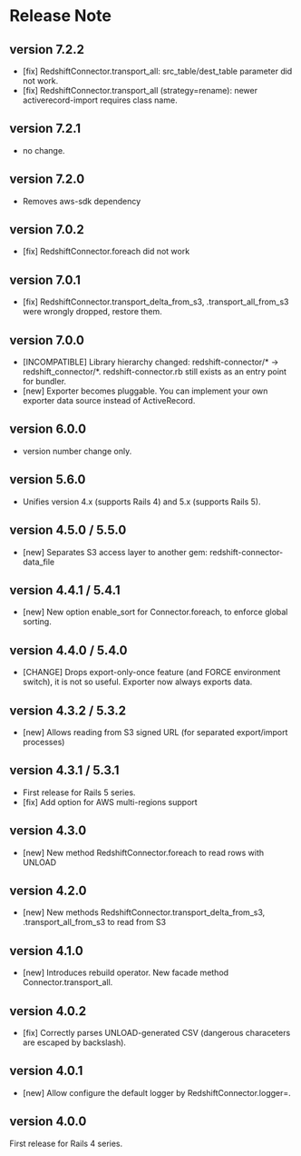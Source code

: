 # Release Note

## version 7.2.2

- [fix] RedshiftConnector.transport_all: src_table/dest_table parameter did not work.
- [fix] RedshiftConnector.transport_all (strategy=rename): newer activerecord-import requires class name.

## version 7.2.1

- no change.

## version 7.2.0

- Removes aws-sdk dependency

## version 7.0.2

- [fix] RedshiftConnector.foreach did not work

## version 7.0.1

- [fix] RedshiftConnector.transport_delta_from_s3, .transport_all_from_s3 were wrongly dropped, restore them.

## version 7.0.0

- [INCOMPATIBLE] Library hierarchy changed: redshift-connector/* -> redshift_connector/*.  redshift-connector.rb still exists as an entry point for bundler.
- [new] Exporter becomes pluggable.  You can implement your own exporter data source instead of ActiveRecord.

## version 6.0.0

- version number change only.

## version 5.6.0

- Unifies version 4.x (supports Rails 4) and 5.x (supports Rails 5).

## version 4.5.0 / 5.5.0

- [new] Separates S3 access layer to another gem: redshift-connector-data_file

## version 4.4.1 / 5.4.1

- [new] New option enable_sort for Connector.foreach, to enforce global sorting.

## version 4.4.0 / 5.4.0

- [CHANGE] Drops export-only-once feature (and FORCE environment switch), it is not so useful.
  Exporter now always exports data.

## version 4.3.2 / 5.3.2

- [new] Allows reading from S3 signed URL (for separated export/import processes)

## version 4.3.1 / 5.3.1

- First release for Rails 5 series.
- [fix] Add option for AWS multi-regions support

## version 4.3.0

- [new] New method RedshiftConnector.foreach to read rows with UNLOAD

## version 4.2.0

- [new] New methods RedshiftConnector.transport_delta_from_s3, .transport_all_from_s3 to read from S3
 
## version 4.1.0

- [new] Introduces rebuild operator.  New facade method Connector.transport_all.
  
## version 4.0.2
  
- [fix] Correctly parses UNLOAD-generated CSV (dangerous characeters are escaped by backslash).
  
## version 4.0.1
  
- [new] Allow configure the default logger by RedshiftConnector.logger=.
  
## version 4.0.0
  
First release for Rails 4 series.

